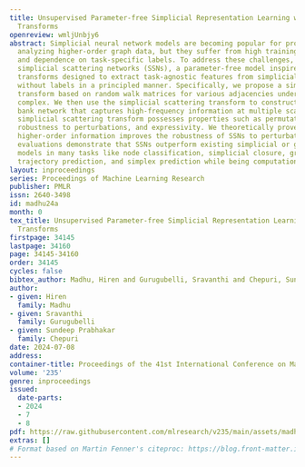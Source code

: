 ```yaml
---
title: Unsupervised Parameter-free Simplicial Representation Learning with Scattering
  Transforms
openreview: wmljUnbjy6
abstract: Simplicial neural network models are becoming popular for processing and
  analyzing higher-order graph data, but they suffer from high training complexity
  and dependence on task-specific labels. To address these challenges, we propose
  simplicial scattering networks (SSNs), a parameter-free model inspired by scattering
  transforms designed to extract task-agnostic features from simplicial complex data
  without labels in a principled manner. Specifically, we propose a simplicial scattering
  transform based on random walk matrices for various adjacencies underlying a simplicial
  complex. We then use the simplicial scattering transform to construct a deep filter
  bank network that captures high-frequency information at multiple scales. The proposed
  simplicial scattering transform possesses properties such as permutation invariance,
  robustness to perturbations, and expressivity. We theoretically prove that including
  higher-order information improves the robustness of SSNs to perturbations. Empirical
  evaluations demonstrate that SSNs outperform existing simplicial or graph neural
  models in many tasks like node classification, simplicial closure, graph classification,
  trajectory prediction, and simplex prediction while being computationally efficient.
layout: inproceedings
series: Proceedings of Machine Learning Research
publisher: PMLR
issn: 2640-3498
id: madhu24a
month: 0
tex_title: Unsupervised Parameter-free Simplicial Representation Learning with Scattering
  Transforms
firstpage: 34145
lastpage: 34160
page: 34145-34160
order: 34145
cycles: false
bibtex_author: Madhu, Hiren and Gurugubelli, Sravanthi and Chepuri, Sundeep Prabhakar
author:
- given: Hiren
  family: Madhu
- given: Sravanthi
  family: Gurugubelli
- given: Sundeep Prabhakar
  family: Chepuri
date: 2024-07-08
address:
container-title: Proceedings of the 41st International Conference on Machine Learning
volume: '235'
genre: inproceedings
issued:
  date-parts:
  - 2024
  - 7
  - 8
pdf: https://raw.githubusercontent.com/mlresearch/v235/main/assets/madhu24a/madhu24a.pdf
extras: []
# Format based on Martin Fenner's citeproc: https://blog.front-matter.io/posts/citeproc-yaml-for-bibliographies/
---
```

